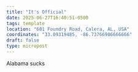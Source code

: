 ```yaml
---
title: "It's Official"
date: 2025-06-27T16:40:51-0500
tags: template
location: "601 Foundry Road, Calera, AL, USA"
coordinates: "33.09319485, -86.73766986666666"
draft: false
type: micropost
---
```

Alabama sucks
